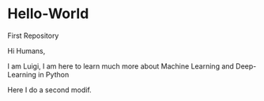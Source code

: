 # Hello-World
First Repository

Hi Humans, 

I am Luigi, I am here to learn much more about Machine Learning and Deep-Learning in Python


Here I do a second modif.
